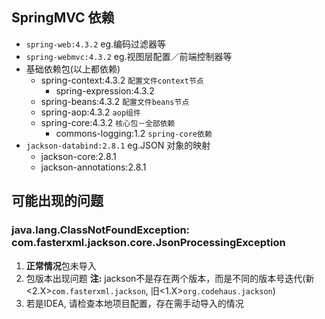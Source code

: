 ## SpringMVC 依赖
- `spring-web:4.3.2` eg.编码过滤器等
- `spring-webmvc:4.3.2` eg.视图层配置／前端控制器等
- 基础依赖包(以上都依赖)
    - spring-context:4.3.2 `配置文件context节点`
        - spring-expression:4.3.2
    - spring-beans:4.3.2 `配置文件beans节点`
    - spring-aop:4.3.2  `aop组件`
    - spring-core:4.3.2 `核心包－全部依赖`
        - commons-logging:1.2 `spring-core依赖`
- `jackson-databind:2.8.1` eg.JSON 对象的映射
    - jackson-core:2.8.1
    - jackson-annotations:2.8.1



## 可能出现的问题
### java.lang.ClassNotFoundException: com.fasterxml.jackson.core.JsonProcessingException
1. **正常情况**包未导入
2. 包版本出现问题 **注:** jackson不是存在两个版本，而是不同的版本号迭代(新<2.X>`com.fasterxml.jackson`, 旧<1.X>`org.codehaus.jackson`)
3. 若是IDEA, 请检查本地项目配置，存在需手动导入的情况